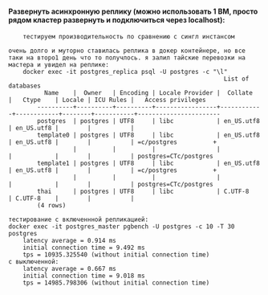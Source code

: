 ####  Развернуть асинхронную реплику (можно использовать 1 ВМ, просто рядом кластер развернуть и подключиться через localhost):
        тестируем производительность по сравнению с сингл инстансом
    
    очень долго и муторно ставилась реплика в докер контейнере, но все таки на второ1 день что то получлось. я залил тайские перевозки на мастера и увидел на реплике:
        docker exec -it postgres_replica psql -U postgres -c "\l"
                                                                List of databases
              Name    |  Owner   | Encoding | Locale Provider |  Collate   |   Ctype    | Locale | ICU Rules |   Access privileges   
            ----------+----------+----------+-----------------+------------+------------+--------+-----------+-----------------------
            postgres  | postgres | UTF8     | libc            | en_US.utf8 | en_US.utf8 |        |           | 
            template0 | postgres | UTF8     | libc            | en_US.utf8 | en_US.utf8 |        |           | =c/postgres          +
                      |          |          |                 |            |            |        |           | postgres=CTc/postgres
            template1 | postgres | UTF8     | libc            | en_US.utf8 | en_US.utf8 |        |           | =c/postgres          +
                      |          |          |                 |            |            |        |           | postgres=CTc/postgres
            thai      | postgres | UTF8     | libc            | C.UTF-8    | C.UTF-8    |        |           | 
            (4 rows)
    
    тестирование с включеннной репликацией:
    docker exec -it postgres_master pgbench -U postgres -c 10 -T 30 postgres
        latency average = 0.914 ms
        initial connection time = 9.492 ms
        tps = 10935.325540 (without initial connection time)
    с выключенной:
        latency average = 0.667 ms
        initial connection time = 9.018 ms
        tps = 14985.798306 (without initial connection time)
